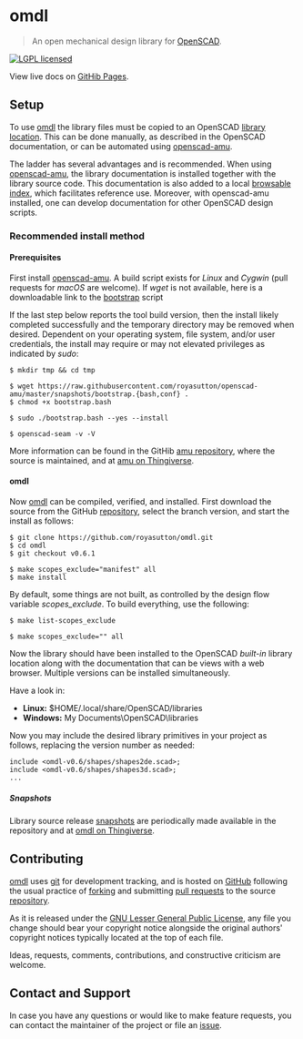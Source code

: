 omdl
====

> An open mechanical design library for [OpenSCAD].

[![LGPL licensed](https://img.shields.io/badge/license-LGPL-blue.svg?style=flat)](https://raw.githubusercontent.com/royasutton/omdl/master/lgpl-2.1.txt)

View live docs on [GitHib Pages](https://royasutton.github.io/omdl).


Setup
-----

To use [omdl] the library files must be copied to an OpenSCAD
[library location]. This can be done manually, as described in the
OpenSCAD documentation, or can be automated using [openscad-amu].

The ladder has several advantages and is recommended. When using
[openscad-amu], the library documentation is installed together with
the library source code. This documentation is also added to a local
[browsable index], which facilitates reference use. Moreover, with
openscad-amu installed, one can develop documentation for other
OpenSCAD design scripts.

### Recommended install method ###

#### Prerequisites ####

First install [openscad-amu]. A build script exists for *Linux* and
*Cygwin* (pull requests for *macOS* are welcome). If *wget* is not
available, here is a downloadable link to the [bootstrap] script

If the last step below reports the tool build version, then the install
likely completed successfully and the temporary directory may be
removed when desired. Dependent on your operating system, file system,
and/or user credentials, the install may require or may not elevated
privileges as indicated by *sudo*:

    $ mkdir tmp && cd tmp

    $ wget https://raw.githubusercontent.com/royasutton/openscad-amu/master/snapshots/bootstrap.{bash,conf} .
    $ chmod +x bootstrap.bash

    $ sudo ./bootstrap.bash --yes --install

    $ openscad-seam -v -V

More information can be found in the GitHib [amu repository], where the
source is maintained, and at [amu on Thingiverse].

#### omdl ####

Now [omdl] can be compiled, verified, and installed. First download the
source from the GitHub [repository], select the branch version, and
start the install as follows:

    $ git clone https://github.com/royasutton/omdl.git
    $ cd omdl
    $ git checkout v0.6.1

    $ make scopes_exclude="manifest" all
    $ make install

By default, some things are not built, as controlled by the design flow
variable *scopes_exclude*. To build everything, use the following:

    $ make list-scopes_exclude

    $ make scopes_exclude="" all

Now the library should have been installed to the OpenSCAD *built-in*
library location along with the documentation that can be views with a
web browser. Multiple versions can be installed simultaneously.

Have a look in:
* **Linux:** $HOME/.local/share/OpenSCAD/libraries
* **Windows:** My Documents\\OpenSCAD\\libraries

Now you may include the desired library primitives in your project as
follows, replacing the version number as needed:

```
include <omdl-v0.6/shapes/shapes2de.scad>;
include <omdl-v0.6/shapes/shapes3d.scad>;
...
```

##### Snapshots #####

Library source release [snapshots] are periodically made available
in the repository and at [omdl on Thingiverse].


Contributing
------------

[omdl] uses [git] for development tracking, and is hosted on [GitHub]
following the usual practice of [forking] and submitting [pull requests]
to the source [repository].

As it is released under the [GNU Lesser General Public License], any
file you change should bear your copyright notice alongside the
original authors' copyright notices typically located at the top of
each file.

Ideas, requests, comments, contributions, and constructive criticism
are welcome.


Contact and Support
-------------------

In case you have any questions or would like to make feature requests,
you can contact the maintainer of the project or file an [issue].


[GNU Lesser General Public License]: https://www.gnu.org/licenses/lgpl.html

[omdl]: https://royasutton.github.io/omdl
[repository]: https://github.com/royasutton/omdl
[issue]: https://github.com/royasutton/omdl/issues

[snapshots]: https://github.com/royasutton/omdl/tree/master/snapshots
[browsable index]: https://royasutton.github.io/omdl/api/html

[openscad-amu]: https://royasutton.github.io/openscad-amu
[amu repository]: https://github.com/royasutton/openscad-amu
[bootstrap]: https://raw.githubusercontent.com/royasutton/openscad-amu/master/snapshots/bootstrap.bash

[Doxygen]: http://www.stack.nl/~dimitri/doxygen/index.html

[OpenSCAD]: http://www.openscad.org
[library location]: https://en.wikibooks.org/wiki/OpenSCAD_User_Manual/Libraries

[Thingiverse]: http://www.thingiverse.com
[amu on Thingiverse]: http://www.thingiverse.com/thing:1858181
[omdl on Thingiverse]: http://www.thingiverse.com/thing:1934498

[git]: http://git-scm.com
[GitHub]: http://github.com
[forking]: http://help.github.com/forking
[pull requests]: https://help.github.com/articles/about-pull-requests
